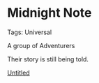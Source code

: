# Midnight Note

Tags: Universal

A group of Adventurers

Their story is still being told.

[Untitled](Untitled%20007f908746e041f1b93b74bc0ec3fd9c.csv)